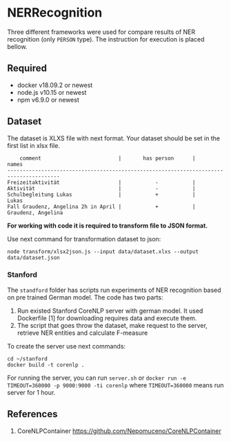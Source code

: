# NERRecognition

Three different frameworks were used for compare results of NER recognition (only `PERSON` type). The instruction for execution is placed bellow.

## Required
- docker v18.09.2 or newest
- node.js v10.15 or newest
- npm v6.9.0 or newest


## Dataset
The dataset is XLXS file with next format. Your dataset should be set in the first list in xlsx file.
```
    comment                         |       has person      |       names
---------------------------------------------------------------------------------------
Freizeitaktivität                   |           -           |
Aktivität                           |           -           |	        
Schulbegleitung Lukas               |           +           |       Lukas 
Fall Graudenz, Angelina 2h in April |           +           |   Graudenz, Angelina
```

**For working with code it is required to transform file to JSON format.**

Use next command for transformation dataset to json:
```
node transform/xlsx2json.js --input data/dataset.xlxs --output data/dataset.json
```


### Stanford 
The `standford` folder has scripts run experiments of NER recognition based on pre trained German model. The code has two parts:
1. Run existed Stanford CoreNLP server with german model. It used Dockerfile [1] for downloading requires data and execute them.
2. The script that goes throw the dataset, make request to the server, retrieve NER entities and calculate F-measure  

To create the server use next commands:
```
cd ~/stanford
docker build -t corenlp .

```
For running the server, you can run `server.sh` or `docker run -e TIMEOUT=360000 -p 9000:9000 -ti corenlp`  where `TIMEOUT=360000` means run server for 1 hour.




## References
1. CoreNLPContainer https://github.com/Nepomuceno/CoreNLPContainer